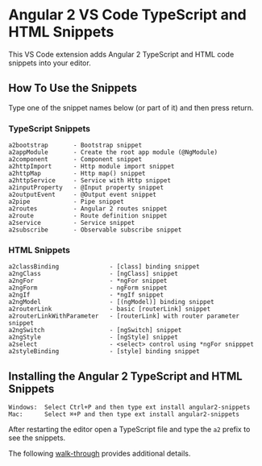 # Angular 2 VS Code TypeScript and HTML Snippets 

This VS Code extension adds Angular 2 TypeScript and HTML code snippets into your editor.

## How To Use the Snippets

Type one of the snippet names below (or part of it) and then press return.

### TypeScript Snippets

```
a2bootstrap       - Bootstrap snippet
a2appModule       - Create the root app module (@NgModule)
a2component       - Component snippet
a2httpImport      - Http module import snippet
a2httpMap         - Http map() snippet
a2httpService     - Service with Http snippet
a2inputProperty   - @Input property snippet
a2outputEvent     - @Output event snippet
a2pipe            - Pipe snippet
a2routes          - Angular 2 routes snippet
a2route           - Route definition snippet
a2service         - Service snippet
a2subscribe       - Observable subscribe snippet

```

### HTML Snippets

```
a2classBinding              - [class] binding snippet
a2ngClass                   - [ngClass] snippet
a2ngFor                     - *ngFor snippet
a2ngForm                    - ngForm snippet
a2ngIf                      - *ngIf snippet
a2ngModel                   - [(ngModel)] binding snippet
a2routerLink                - basic [routerLink] snippet
a2routerLinkWithParameter   - [routerLink] with router parameter snippet
a2ngSwitch                  - [ngSwitch] snippet
a2ngStyle                   - [ngStyle] snippet
a2select                    - <select> control using *ngFor snipppet
a2styleBinding              - [style] binding snippet

```

## Installing the Angular 2 TypeScript and HTML Snippets

```
Windows:  Select Ctrl+P and then type ext install angular2-snippets
Mac:      Select ⌘+P and then type ext install angular2-snippets 
```

After restarting the editor open a TypeScript file and type the `a2` prefix to see the snippets.

The following [walk-through](https://code.visualstudio.com/docs/editor/extension-gallery) provides additional details.

